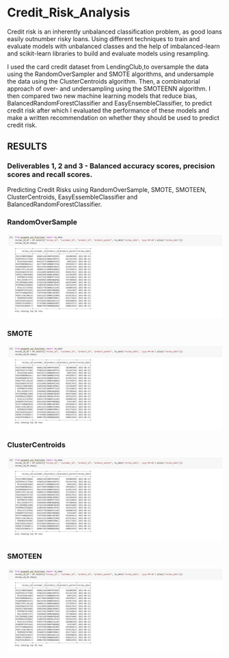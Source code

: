 # Credit_Risk_Analysis

Credit risk is an inherently unbalanced classification problem, as good loans easily outnumber risky loans. Using different techniques to train and evaluate models with unbalanced classes and the help of imbalanced-learn and scikit-learn libraries to build and evaluate models using resampling.

I used the card credit dataset from LendingClub,to oversample the data using the RandomOverSampler and SMOTE algorithms, and undersample the data using the ClusterCentroids algorithm. Then, a combinatorial approach of over- and undersampling using the SMOTEENN algorithm. I then compared two new machine learning models that reduce bias, BalancedRandomForestClassifier and EasyEnsembleClassifier, to predict credit risk after which I evaluated the performance of these models and make a written recommendation on whether they should be used to predict credit risk.

## RESULTS

### Deliverables 1, 2 and 3 - Balanced accuracy scores, precision scores and recall scores.

Predicting Credit Risks using RandomOverSample, SMOTE, SMOTEEN,  ClusterCentroids, EasyEssembleClassifier and BalancedRandomForestClassifier.

### RandomOverSample

![image](https://github.com/ras52017/Amazon_Vine_Analysis/blob/main/Images/review_id_df.jpg)

### SMOTE

![image](https://github.com/ras52017/Amazon_Vine_Analysis/blob/main/Images/review_id_df.jpg)

### ClusterCentroids

![image](https://github.com/ras52017/Amazon_Vine_Analysis/blob/main/Images/review_id_df.jpg)

### SMOTEEN

![image](https://github.com/ras52017/Amazon_Vine_Analysis/blob/main/Images/review_id_df.jpg)
